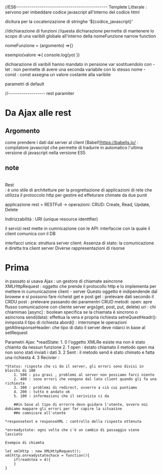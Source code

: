//ES6-----------------------------------------------
Templete Litterale : servono per imbeddare codice javascript all'interno del codice  html

dicitura per la cocatenzazione di stringhe
'${codice_javascript}'

//dichiarazione di funzioni
//questa dichiarazione permette di mantenere lo scopo di una varibili globale all'interno della nomeFunzione
narrow function

nomeFunzione = (argomento) =>{}

esempio(valore =>{
    console.log(yo)
})

dichiarazione di varibili hanno mandato in pensione var sostituendolo con 
    - let : non permette di avere una seconda variabile con lo stesso nome
    - const : const assegna un valore costante alla varibile

parametri di default

//-------------------
rest paramiter


# Da Ajax alle rest

## Argomento
come prendere i dati dal server al client
[Babel!]https://babeljs.io/ : compilatore javascript che permette di tradurre in automatico l'ultima versione di javascript nella versione ES5

## note
<br>Rest<br> : è uno stile di architetture per la progrettazione di applicazioni di rete che utilizza il protoccolo http per gestire ed effeturare chimate da due punti

applicazione rest = RESTFull -> operazioni:
                                    CRUD: Create, Read, Update, Delete

Indirizzabilità : URI (unique resource identtfier)

il servizi rest mette in cumnicazione con le API: interfaccie con la quale il client 
comunica con il DB

interfacci unica:
struttura server client:
Assenza di stato: la comunicazione è diretta tra client server
Diverse rappresentazioni di risorse


# Prima
in passato si usava Ajax : un gestore di chiamate asincrone
XMLHttpRequest : oggetto che prende il protocollo http e lo implementa per mettere in cumunicazione client - server
Questo oggetto  è indipendende dal browew e si possono fare richeist get e post
get : prelevare dati secondo il CRDU
post : prelevare passando dei paramentri CRUD
metodi:
    open: apre flusso comunicazione con cliente server
          args(get, post, put, delete)
          uri : chi chiamimao
          [async] : boolean specifica se la chiamata è sincrono o asincrona
    send(data): effettua la vera e propria richiesta
    setreQuestHeadr(): inmposta il tipo di richiesta
    abord() : interrompe le operazioni
    getAllresponseHeader: che tipo di dato il server deve ridarci in base al setRequest

Parametri Ajax:
    *readState:
        1. 0 l'oggetto XMLRe esiste ma non è stato chiamto da nessun funzione 
        2. 1 open : èstato chiamato il metodo open ma non sono stati inviati i dati
        3. 2 Sent : il metodo send è stato chimato e fatta una richiesta
        4. 3 Recivier : 
    
    *Status: risposta che ci da il server, gli errori sono divisi in blocchi di 100
        1. 500 : piu gravi , problemi al server non possiamo farci niente
        2. 400 : sono errori che vengono dal lato client quando gli fa una richiesta
        3. 300 : problemi di redirect, ovverro a ciò cui puntiamo
        4. 200 : tutto è andato ok
        5. 100 : informazioni che il serivizio ci da

        ##in base al tipo di errorre devo guidare l'utente, ovvero noi dobiamo mappare gli errori per far capire la situazine
        ##e comnicare all'utente

    *responsetext e responseXML : controllo della risposta ottenuta

    *onreadystate: ogni volta che c'è un cambio di passaggio viene lasciato 

    Esempio di chiamta

    let xmlHttp : new XMLHttpRequest();
    xmlhttp.onreadystatechace = function(){
        if(readstea = 4){  
        }
    }